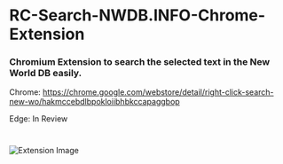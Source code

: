 # RC-Search-NWDB.INFO-Chrome-Extension
### Chromium Extension to search the selected text in the New World DB easily.

Chrome: https://chrome.google.com/webstore/detail/right-click-search-new-wo/hakmccebdlbpokloiibhbkccapaggbop

Edge: In Review

#

![Extension Image](https://i.imgur.com/J64xVNX.png)
